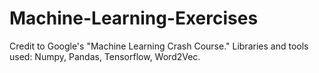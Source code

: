 # Machine-Learning-Exercises
Credit to Google's "Machine Learning Crash Course."
Libraries and tools used: Numpy, Pandas, Tensorflow, Word2Vec. 
